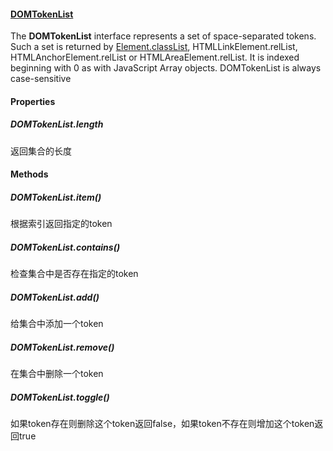 #### [DOMTokenList](https://developer.mozilla.org/en-US/docs/Web/API/DOMTokenList)

The **DOMTokenList** interface represents a set of space-separated tokens. Such a set is returned by [Element.classList](https://developer.mozilla.org/en-US/docs/Web/API/Element/classList), HTMLLinkElement.relList, HTMLAnchorElement.relList or HTMLAreaElement.relList. It is indexed beginning with 0 as with JavaScript Array objects. DOMTokenList is always case-sensitive

#### Properties

##### DOMTokenList.length

返回集合的长度

#### Methods

##### DOMTokenList.item()

根据索引返回指定的token

##### DOMTokenList.contains()

检查集合中是否存在指定的token

##### DOMTokenList.add()

给集合中添加一个token

##### DOMTokenList.remove()

在集合中删除一个token

##### DOMTokenList.toggle()

如果token存在则删除这个token返回false，如果token不存在则增加这个token返回true
